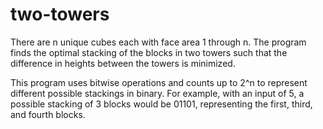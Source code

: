 # two-towers

There are n unique cubes each with face area 1 through n. The program finds the optimal stacking of the blocks in two towers such that the difference in heights between the towers is minimized.

This program uses bitwise operations and counts up to 2^n to represent different possible stackings in binary. For example, with an input of 5, a possible stacking of 3 blocks would be 01101, representing the first, third, and fourth blocks.
